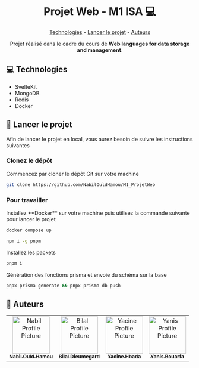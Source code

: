 <h1 align="center" style="font-weight: bold;">Projet Web - M1 ISA 💻</h1>

<p align="center">
    <a href="#tech">Technologies</a> - <a href="#started">Lancer le projet</a> - <a href="#auth">Auteurs</a>
</p>

<p align="center">Projet réalisé dans le cadre du cours de <strong>Web languages for data storage and management</strong>.</p>

<h2 id="technologies">💻 Technologies</h2>

- SvelteKit
- MongoDB
- Redis
- Docker

<h2 id="started">🚀 Lancer le projet</h2>

Afin de lancer le projet en local, vous aurez besoin de suivre les instructions suivantes

<h3>Clonez le dépôt</h3>
Commencez par cloner le dépôt Git sur votre machine

```bash
git clone https://github.com/NabilOuldHamou/M1_ProjetWeb
```

<h3>Pour travailler</h3>
Installez **Docker** sur votre machine puis utilisez la commande suivante pour lancer le projet

```bash
docker compose up
```

```bash
npm i -g pnpm
```

Installez les packets
```bash
pnpm i
```

Génération des fonctions prisma et envoie du schéma sur la base
```bash
pnpx prisma generate && pnpx prisma db push
```



<h2 id="auth">🤝 Auteurs</h2>

<table>
<tr>
<td align="center">
<a href="https://github.com/NabilOuldHamou">
<img src="https://github.com/NabilOuldHamou.png" width="100px;" alt="Nabil Profile Picture"/><br>
<sub>
<b>Nabil Ould Hamou</b>
</sub>
</a>
</td>

<td align="center">
<a href="https://github.com/Luxray555">
<img src="https://github.com/Luxray555.png" width="100px;" alt="Bilal Profile Picture"/><br>
<sub>
<b>Bilal Dieumegard</b>
</sub>
</a>
</td>

<td align="center">
<a href="https://github.com/YacineHB">
<img src="https://github.com/YacineHB.png" width="100px;" alt="Yacine Profile Picture"/><br>
<sub>
<b>Yacine Hbada</b>
</sub>
</a>
</td>

<td align="center">
<a href="https://github.com/Yanax373">
<img src="https://github.com/Yanax373.png" width="100px;" alt="Yanis Profile Picture"/><br>
<sub>
<b>Yanis Bouarfa</b>
</sub>
</a>
</td>
</tr>
</table>
